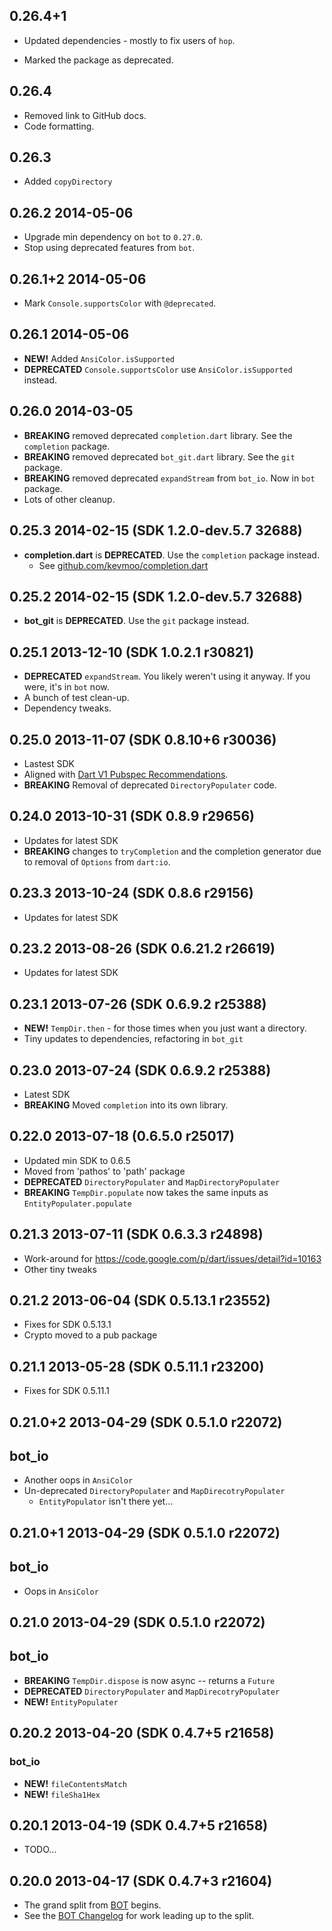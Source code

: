 ## 0.26.4+1

* Updated dependencies - mostly to fix users of `hop`.

* Marked the package as deprecated.

## 0.26.4

* Removed link to GitHub docs.
* Code formatting.

## 0.26.3

* Added `copyDirectory`

## 0.26.2 2014-05-06

* Upgrade min dependency on `bot` to `0.27.0`.
* Stop using deprecated features from `bot`.

## 0.26.1+2 2014-05-06

* Mark `Console.supportsColor` with `@deprecated`.

## 0.26.1 2014-05-06

* **NEW!** Added `AnsiColor.isSupported`
* **DEPRECATED** `Console.supportsColor` use `AnsiColor.isSupported` instead.

## 0.26.0 2014-03-05

* **BREAKING** removed deprecated `completion.dart` library. See the `completion` package.
* **BREAKING** removed deprecated `bot_git.dart` library. See the `git` package.
* **BREAKING** removed deprecated `expandStream` from `bot_io`. Now in `bot` package.
* Lots of other cleanup.

## 0.25.3 2014-02-15 (SDK 1.2.0-dev.5.7 32688)

* **completion.dart** is **DEPRECATED**. Use the `completion` package instead.
    * See [github.com/kevmoo/completion.dart](https://github.com/kevmoo/completion.dart)

## 0.25.2 2014-02-15 (SDK 1.2.0-dev.5.7 32688)

* **bot_git** is **DEPRECATED**. Use the `git` package instead.

## 0.25.1 2013-12-10 (SDK 1.0.2.1 r30821)

* **DEPRECATED** `expandStream`. You likely weren't using it anyway. If you were, it's in `bot` now.
* A bunch of test clean-up.
* Dependency tweaks.

## 0.25.0 2013-11-07 (SDK 0.8.10+6 r30036)

* Lastest SDK
* Aligned with [Dart V1 Pubspec Recommendations](https://plus.google.com/+SethLadd/posts/9JQJVz78R97).
* **BREAKING** Removal of deprecated `DirectoryPopulater` code.

## 0.24.0 2013-10-31 (SDK 0.8.9 r29656)

* Updates for latest SDK
* **BREAKING** changes to `tryCompletion` and the completion generator due to removal of `Options` from `dart:io`.

## 0.23.3 2013-10-24 (SDK 0.8.6 r29156)

* Updates for latest SDK

## 0.23.2 2013-08-26 (SDK 0.6.21.2 r26619)

* Updates for latest SDK

## 0.23.1 2013-07-26 (SDK 0.6.9.2 r25388)

* **NEW!** `TempDir.then` - for those times when you just want a directory.
* Tiny updates to dependencies, refactoring in `bot_git`

## 0.23.0 2013-07-24 (SDK 0.6.9.2 r25388)

* Latest SDK
* **BREAKING** Moved `completion` into its own library.

## 0.22.0 2013-07-18 (0.6.5.0 r25017)

* Updated min SDK to 0.6.5
* Moved from 'pathos' to 'path' package
* **DEPRECATED** `DirectoryPopulater` and `MapDirectoryPopulater`
* **BREAKING** `TempDir.populate` now takes the same inputs as `EntityPopulater.populate`

## 0.21.3 2013-07-11 (SDK 0.6.3.3 r24898)

* Work-around for https://code.google.com/p/dart/issues/detail?id=10163
* Other tiny tweaks

## 0.21.2 2013-06-04 (SDK 0.5.13.1 r23552)

* Fixes for SDK 0.5.13.1
* Crypto moved to a pub package

## 0.21.1 2013-05-28 (SDK 0.5.11.1 r23200)

* Fixes for SDK 0.5.11.1

## 0.21.0+2 2013-04-29 (SDK 0.5.1.0 r22072)

## bot_io

* Another oops in `AnsiColor`
* Un-deprecated `DirectoryPopulater` and `MapDirecotryPopulater`
    * `EntityPopulator` isn't there yet...

## 0.21.0+1 2013-04-29 (SDK 0.5.1.0 r22072)

## bot_io

* Oops in `AnsiColor`

## 0.21.0 2013-04-29 (SDK 0.5.1.0 r22072)

## bot_io

* **BREAKING** `TempDir.dispose` is now async -- returns a `Future`
* **DEPRECATED** `DirectoryPopulater` and `MapDirecotryPopulater`
* **NEW!** `EntityPopulater`

## 0.20.2 2013-04-20 (SDK 0.4.7+5 r21658)

### bot_io

* __NEW!__ `fileContentsMatch`
* __NEW!__ `fileSha1Hex`

## 0.20.1 2013-04-19 (SDK 0.4.7+5 r21658)

* TODO...

## 0.20.0 2013-04-17 (SDK 0.4.7+3 r21604)

* The grand split from [BOT](https://github.com/kevmoo/bot.dart) begins.
* See the [BOT Changelog](https://github.com/kevmoo/bot.dart/blob/master/changelog.md) for work leading up to the split.
